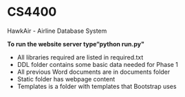 # CS4400
HawkAir - Airline Database System

**To run the website server type“python run.py"**

- All libraries required are listed in required.txt
- DDL folder contains some basic data needed for Phase 1
- All previous Word documents are in documents folder
- Static folder has webpage content
- Templates is a folder with templates that Bootstrap uses
